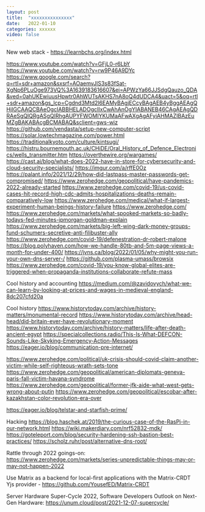 ```yaml
---
layout: post
title:  "xxxxxxxxxxxxxxx"
date:   2022-01-10
categories: xxxxxx 
video: false
---
```


New web stack - https://learnbchs.org/index.html

https://www.youtube.com/watch?v=GFjL0-r6LbY
https://www.youtube.com/watch?v=rw9P46A9DYc
https://www.google.com/search?q=rtl+sdr+amazon&sxsrf=AOaemvJlS3s83fSat-XgNp6PLuOge973VQ%3A1639183616607&ei=APWzYa66JJSdgQauzo_QDA&ved=0ahUKEwiuusHpwtr0AhWUTsAKHS7nA8oQ4dUDCA4&uact=5&oq=rtl+sdr+amazon&gs_lcp=Cgdnd3Mtd2l6EAMyBAgjECcyBAgAEB4yBggAEAgQHjIGCAAQCBAeOgcIABBHELADOgcIIxCwAhAnOgYIABANEB46CAgAEAgQDRAeSgQIQRgASgQIRhgAUPYFWOMIYKUMaAFwAXgAgAFyiAHMAZIBAzEuMZgBAKABAcgBCMABAQ&sclient=gws-wiz
https://github.com/vendasta/setup-new-computer-script
https://solar.lowtechmagazine.com/power.html
https://traditionalkyoto.com/culture/kintsugi/
https://histru.bournemouth.ac.uk/CHiDE/Oral_History_of_Defence_Electronics/wells_transmitter.htm
https://overthewire.org/wargames/
https://cast.ai/blog/what-does-2022-have-in-store-for-cybersecurity-and-cloud-security-specialists/
https://imgur.com/a/rffE0Oz
https://palant.info/2021/12/29/how-did-lastpass-master-passwords-get-compromised/
https://www.zerohedge.com/geopolitical/have-pandemics-2022-already-started
https://www.zerohedge.com/covid-19/us-covid-cases-hit-record-high-cdc-admits-hospitalizations-deaths-remain-comparatively-low
https://www.zerohedge.com/medical/what-if-largest-experiment-human-beings-history-failure
https://www.zerohedge.com/
https://www.zerohedge.com/markets/what-spooked-markets-so-badly-todays-fed-minutes-jpmorgan-goldman-explain
https://www.zerohedge.com/markets/big-left-wing-dark-money-groups-fund-schumers-secretive-anti-filibuster-ally
https://www.zerohedge.com/covid-19/defenestration-dr-robert-malone
https://blog.polyhaven.com/how-we-handle-80tb-and-5m-page-views-a-month-for-under-400/
https://jvns.ca/blog/2022/01/05/why-might-you-run-your-own-dns-server-/
https://github.com/plasma-umass/browsix
https://www.zerohedge.com/covid-19/you-know-global-elites-are-triggered-when-propaganda-institutions-collaborate-refute-mass


Cool history and accounting
https://medium.com/@zavidovych/what-we-can-learn-by-looking-at-prices-and-wages-in-medieval-england-8dc207cfd20a

Cool history
https://www.historytoday.com/archive/history-matters/monumental-record
https://www.historytoday.com/archive/head-head/did-britain-ever-have-revolutionary-moment
https://www.historytoday.com/archive/history-matters/life-after-death-ancient-egypt
https://specialcollections.radio/This-Is-What-DEFCON-Sounds-Like-Skyking-Emergency-Action-Messages
https://eager.io/blog/communication-pre-internet/

https://www.zerohedge.com/political/uk-crisis-should-covid-claim-another-victim-while-self-righteous-wrath-sets-tone
https://www.zerohedge.com/geopolitical/american-diplomats-geneva-paris-fall-victim-havana-syndrome
https://www.zerohedge.com/geopolitical/former-jfk-aide-what-west-gets-wrong-about-putin
https://www.zerohedge.com/geopolitical/escobar-after-kazakhstan-color-revolution-era-over


https://eager.io/blog/telstar-and-starfish-prime/

Hacking
https://blog.haschek.at/2019/the-curious-case-of-the-RasPi-in-our-network.html
https://wiki.makerdiary.com/nrf52832-mdk/
https://goteleport.com/blog/security-hardening-ssh-bastion-best-practices/
https://scholz.ruhr/post/alternative-dns-root/

Rattle through 2022 goings-on: https://www.zerohedge.com/markets/series-unpredictable-things-may-or-may-not-happen-2022

Use Matrix as a backend for local-first applications with the Matrix-CRDT Yjs provider - https://github.com/YousefED/Matrix-CRDT

Server Hardware Super-Cycle 2022, Software Developers Outlook on Next-Gen Hardware: https://unum.cloud/post/2021-12-07-supercycle/